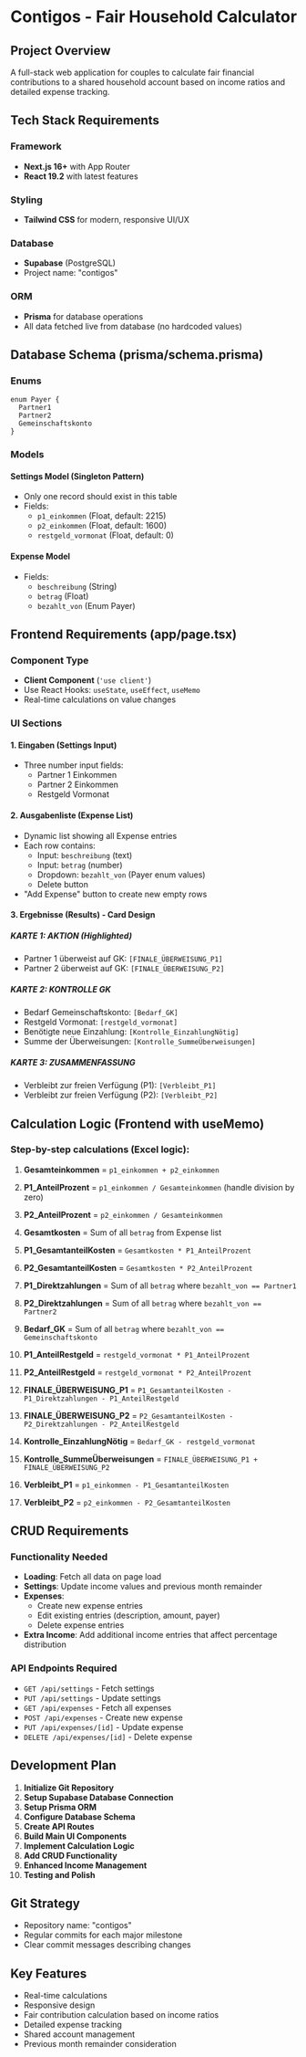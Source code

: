 # Contigos - Fair Household Calculator

## Project Overview
A full-stack web application for couples to calculate fair financial contributions to a shared household account based on income ratios and detailed expense tracking.

## Tech Stack Requirements

### Framework
- **Next.js 16+** with App Router
- **React 19.2** with latest features

### Styling
- **Tailwind CSS** for modern, responsive UI/UX

### Database
- **Supabase** (PostgreSQL)
- Project name: "contigos"

### ORM
- **Prisma** for database operations
- All data fetched live from database (no hardcoded values)

## Database Schema (prisma/schema.prisma)

### Enums
```prisma
enum Payer {
  Partner1
  Partner2
  Gemeinschaftskonto
}
```

### Models

#### Settings Model (Singleton Pattern)
- Only one record should exist in this table
- Fields:
  - `p1_einkommen` (Float, default: 2215)
  - `p2_einkommen` (Float, default: 1600)
  - `restgeld_vormonat` (Float, default: 0)

#### Expense Model
- Fields:
  - `beschreibung` (String)
  - `betrag` (Float)
  - `bezahlt_von` (Enum Payer)

## Frontend Requirements (app/page.tsx)

### Component Type
- **Client Component** (`'use client'`)
- Use React Hooks: `useState`, `useEffect`, `useMemo`
- Real-time calculations on value changes

### UI Sections

#### 1. Eingaben (Settings Input)
- Three number input fields:
  - Partner 1 Einkommen
  - Partner 2 Einkommen
  - Restgeld Vormonat

#### 2. Ausgabenliste (Expense List)
- Dynamic list showing all Expense entries
- Each row contains:
  - Input: `beschreibung` (text)
  - Input: `betrag` (number)
  - Dropdown: `bezahlt_von` (Payer enum values)
  - Delete button
- "Add Expense" button to create new empty rows

#### 3. Ergebnisse (Results) - Card Design

##### KARTE 1: AKTION (Highlighted)
- Partner 1 überweist auf GK: `[FINALE_ÜBERWEISUNG_P1]`
- Partner 2 überweist auf GK: `[FINALE_ÜBERWEISUNG_P2]`

##### KARTE 2: KONTROLLE GK
- Bedarf Gemeinschaftskonto: `[Bedarf_GK]`
- Restgeld Vormonat: `[restgeld_vormonat]`
- Benötigte neue Einzahlung: `[Kontrolle_EinzahlungNötig]`
- Summe der Überweisungen: `[Kontrolle_SummeÜberweisungen]`

##### KARTE 3: ZUSAMMENFASSUNG
- Verbleibt zur freien Verfügung (P1): `[Verbleibt_P1]`
- Verbleibt zur freien Verfügung (P2): `[Verbleibt_P2]`

## Calculation Logic (Frontend with useMemo)

### Step-by-step calculations (Excel logic):

1. **Gesamteinkommen** = `p1_einkommen + p2_einkommen`

2. **P1_AnteilProzent** = `p1_einkommen / Gesamteinkommen` (handle division by zero)

3. **P2_AnteilProzent** = `p2_einkommen / Gesamteinkommen`

4. **Gesamtkosten** = Sum of all `betrag` from Expense list

5. **P1_GesamtanteilKosten** = `Gesamtkosten * P1_AnteilProzent`

6. **P2_GesamtanteilKosten** = `Gesamtkosten * P2_AnteilProzent`

7. **P1_Direktzahlungen** = Sum of all `betrag` where `bezahlt_von == Partner1`

8. **P2_Direktzahlungen** = Sum of all `betrag` where `bezahlt_von == Partner2`

9. **Bedarf_GK** = Sum of all `betrag` where `bezahlt_von == Gemeinschaftskonto`

10. **P1_AnteilRestgeld** = `restgeld_vormonat * P1_AnteilProzent`

11. **P2_AnteilRestgeld** = `restgeld_vormonat * P2_AnteilProzent`

12. **FINALE_ÜBERWEISUNG_P1** = `P1_GesamtanteilKosten - P1_Direktzahlungen - P1_AnteilRestgeld`

13. **FINALE_ÜBERWEISUNG_P2** = `P2_GesamtanteilKosten - P2_Direktzahlungen - P2_AnteilRestgeld`

14. **Kontrolle_EinzahlungNötig** = `Bedarf_GK - restgeld_vormonat`

15. **Kontrolle_SummeÜberweisungen** = `FINALE_ÜBERWEISUNG_P1 + FINALE_ÜBERWEISUNG_P2`

16. **Verbleibt_P1** = `p1_einkommen - P1_GesamtanteilKosten`

17. **Verbleibt_P2** = `p2_einkommen - P2_GesamtanteilKosten`

## CRUD Requirements

### Functionality Needed
- **Loading**: Fetch all data on page load
- **Settings**: Update income values and previous month remainder
- **Expenses**: 
  - Create new expense entries
  - Edit existing entries (description, amount, payer)
  - Delete expense entries
- **Extra Income**: Add additional income entries that affect percentage distribution

### API Endpoints Required
- `GET /api/settings` - Fetch settings
- `PUT /api/settings` - Update settings
- `GET /api/expenses` - Fetch all expenses
- `POST /api/expenses` - Create new expense
- `PUT /api/expenses/[id]` - Update expense
- `DELETE /api/expenses/[id]` - Delete expense

## Development Plan

1. **Initialize Git Repository**
2. **Setup Supabase Database Connection**
3. **Setup Prisma ORM**
4. **Configure Database Schema**
5. **Create API Routes**
6. **Build Main UI Components**
7. **Implement Calculation Logic**
8. **Add CRUD Functionality**
9. **Enhanced Income Management**
10. **Testing and Polish**

## Git Strategy
- Repository name: "contigos"
- Regular commits for each major milestone
- Clear commit messages describing changes

## Key Features
- Real-time calculations
- Responsive design
- Fair contribution calculation based on income ratios
- Detailed expense tracking
- Shared account management
- Previous month remainder consideration